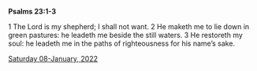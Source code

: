 **Psalms 23:1-3**

1 The Lord is my shepherd; I shall not want. 2 He maketh me to lie down in green pastures: he leadeth me beside the still waters. 3 He restoreth my soul: he leadeth me in the paths of righteousness for his name’s sake.

[Saturday 08-January, 2022](https://t.me/s/daily_scripture)
